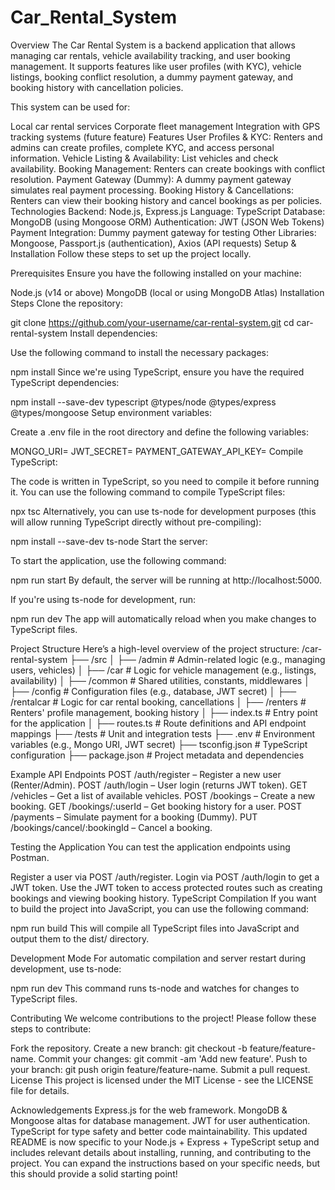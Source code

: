 # Car_Rental_System
Overview
The Car Rental System is a backend application that allows managing car rentals, vehicle availability tracking, and user booking management. It supports features like user profiles (with KYC), vehicle listings, booking conflict resolution, a dummy payment gateway, and booking history with cancellation policies.

This system can be used for:

Local car rental services
Corporate fleet management
Integration with GPS tracking systems (future feature)
Features
User Profiles & KYC: Renters and admins can create profiles, complete KYC, and access personal information.
Vehicle Listing & Availability: List vehicles and check availability.
Booking Management: Renters can create bookings with conflict resolution.
Payment Gateway (Dummy): A dummy payment gateway simulates real payment processing.
Booking History & Cancellations: Renters can view their booking history and cancel bookings as per policies.
Technologies
Backend: Node.js, Express.js
Language: TypeScript
Database: MongoDB (using Mongoose ORM)
Authentication: JWT (JSON Web Tokens)
Payment Integration: Dummy payment gateway for testing
Other Libraries: Mongoose, Passport.js (authentication), Axios (API requests)
Setup & Installation
Follow these steps to set up the project locally.

Prerequisites
Ensure you have the following installed on your machine:

Node.js (v14 or above)
MongoDB (local or using MongoDB Atlas)
Installation Steps
Clone the repository:


git clone https://github.com/your-username/car-rental-system.git
cd car-rental-system
Install dependencies:

Use the following command to install the necessary packages:


npm install
Since we're using TypeScript, ensure you have the required TypeScript dependencies:


npm install --save-dev typescript @types/node @types/express @types/mongoose
Setup environment variables:

Create a .env file in the root directory and define the following variables:


MONGO_URI=<your-mongo-db-uri>
JWT_SECRET=<your-jwt-secret>
PAYMENT_GATEWAY_API_KEY=<your-dummy-payment-api-key>
Compile TypeScript:

The code is written in TypeScript, so you need to compile it before running it. You can use the following command to compile TypeScript files:

npx tsc
Alternatively, you can use ts-node for development purposes (this will allow running TypeScript directly without pre-compiling):


npm install --save-dev ts-node
Start the server:

To start the application, use the following command:

npm run start
By default, the server will be running at http://localhost:5000.

If you're using ts-node for development, run:

npm run dev
The app will automatically reload when you make changes to TypeScript files.

Project Structure
Here’s a high-level overview of the project structure:
/car-rental-system
├── /src
│   ├── /admin             # Admin-related logic (e.g., managing users, vehicles)
│   ├── /car               # Logic for vehicle management (e.g., listings, availability)
│   ├── /common            # Shared utilities, constants, middlewares
│   ├── /config            # Configuration files (e.g., database, JWT secret)
│   ├── /rentalcar         # Logic for car rental booking, cancellations
│   ├── /renters           # Renters' profile management, booking history
│   ├── index.ts           # Entry point for the application
│   ├── routes.ts          # Route definitions and API endpoint mappings
├── /tests                 # Unit and integration tests
├── .env                   # Environment variables (e.g., Mongo URI, JWT secret)
├── tsconfig.json          # TypeScript configuration
├── package.json           # Project metadata and dependencies

Example API Endpoints
POST /auth/register – Register a new user (Renter/Admin).
POST /auth/login – User login (returns JWT token).
GET /vehicles – Get a list of available vehicles.
POST /bookings – Create a new booking.
GET /bookings/:userId – Get booking history for a user.
POST /payments – Simulate payment for a booking (Dummy).
PUT /bookings/cancel/:bookingId – Cancel a booking.

Testing the Application
You can test the application endpoints using Postman.

Register a user via POST /auth/register.
Login via POST /auth/login to get a JWT token.
Use the JWT token to access protected routes such as creating bookings and viewing booking history.
TypeScript Compilation
If you want to build the project into JavaScript, you can use the following command:


npm run build
This will compile all TypeScript files into JavaScript and output them to the dist/ directory.

Development Mode
For automatic compilation and server restart during development, use ts-node:


npm run dev
This command runs ts-node and watches for changes to TypeScript files.

Contributing
We welcome contributions to the project! Please follow these steps to contribute:

Fork the repository.
Create a new branch: git checkout -b feature/feature-name.
Commit your changes: git commit -am 'Add new feature'.
Push to your branch: git push origin feature/feature-name.
Submit a pull request.
License
This project is licensed under the MIT License - see the LICENSE file for details.

Acknowledgements
Express.js for the web framework.
MongoDB & Mongoose altas for database management.
JWT for user authentication.
TypeScript for type safety and better code maintainability.
This updated README is now specific to your Node.js + Express + TypeScript setup and includes relevant details about installing, running, and contributing to the project. You can expand the instructions based on your specific needs, but this should provide a solid starting point!
